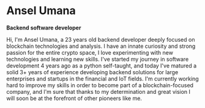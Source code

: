 # Ansel Umana

**Backend software developer**

Hi, I'm Ansel Umana, a 23 years old backend developer deeply focused on blockchain technologies and analysis.
I have an innate curiosity and strong passion for the entire crypto space, I love experimenting with new technologies and learning new skills.
I've started my journey in software development 4 years ago as a python self-taught, and today I've matured a solid 3+ years of experience developing backend solutions for large enterprises and startups in the financial and IoT fields.
I'm currently working hard to improve my skills in order to become part of a blockchain-focused company, and I'm sure that thanks to my determination and great vision I will soon be at the forefront of other pioneers like me.

